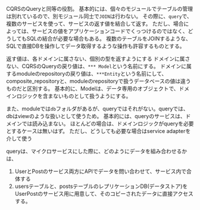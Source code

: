 CQRSのQueryと同等の役割。
基本的には、個々のモジュールでテーブルの管理は別れているので、別モジュール同士で`JOIN`は行わない。
その際に、`query`で、複数のサービスを使って、サービスの返す値を結合して返す。
ただし、場合によっては、サービスの値をアプリケーションコードでくっつけるのではなく、どうしてもSQLの結合が必要な場合もある。
複数のテーブルをJOINするような、SQLで直接DBを操作してデータ取得するような操作も許容するものとする。

返す値は、各ドメインに属さない、個別の型を返すようにする
ドメインに属さない、CQRSのQueryの戻り値は、`*** Model`という名前にする。
ドメインに属するmoduleのrepositoryの戻り値は、`***Entity`という名前にして、
composite_repositoryと、moduleのrepositoryで扱うデータベースの値は違うものだと区別する。
基本的に、Modelは、データ専用のオブジェクトで、ドメインロジックを含まないものとして扱うようにする。

また、moduleでは`db`フォルダがあるが、queryではそれがない。queryでは、dbはviewのような扱いとして使うため。
基本的には、queryのサービスは、ドメインでは読み込まない。
ほとんどの場合は、ドメインロジックがqueryを必要とするケースは無いはず。
ただし、どうしても必要な場合はservice adapterを介して使う

queryは、マイクロサービスにした際に、どのようにデータを組み合わせるかは、
1. UserとPostのサービス両方にAPIでデータを問い合わせて、サービス内で合体する
2. usersテーブルと、postsテーブルのレプリケーションDB(データストア)をUserPostのサービス用に用意して、そのコピーされたデータに直接アクセスする。
